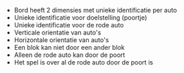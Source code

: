 - Bord heeft 2 dimensies met unieke identificatie per auto
 - Unieke identificatie voor doelstelling (poortje)
 - Unieke identificatie voor de rode auto
 - Verticale orientatie van auto's
 - Horizontale orientatie van auto's 
 - Een blok kan niet door een ander blok
 - Alleen de rode auto kan door de poort
 - Het spel is over al de rode auto door de poort is